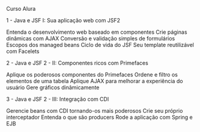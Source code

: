 Curso Alura

1 - Java e JSF I: Sua aplicação web com JSF2

Entenda o desenvolvimento web baseado em componentes
Crie páginas dinâmicas com AJAX
Conversão e validação simples de formulários
Escopos dos managed beans
Ciclo de vida do JSF
Seu template reutilizável com Facelets

2 - Java e JSF 2 - II: Componentes ricos com Primefaces

Aplique os poderosos componentes do Primefaces
Ordene e filtro os elementos de uma tabela
Aplique AJAX para melhorar a experiência do usuário
Gere gráficos dinâmicamente

3 - Java e JSF 2 - III: Integração com CDI

Gerencie beans com CDI tornando-os mais poderosos
Crie seu próprio interceptador
Entenda o que são producers
Rode a aplicação com Spring e EJB